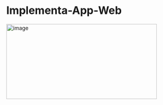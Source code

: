 # Implementa-App-Web
<img width="397" height="199" alt="image" src="https://github.com/user-attachments/assets/d68fa44b-7481-43d2-9c3d-e85ad1c458b0" />
